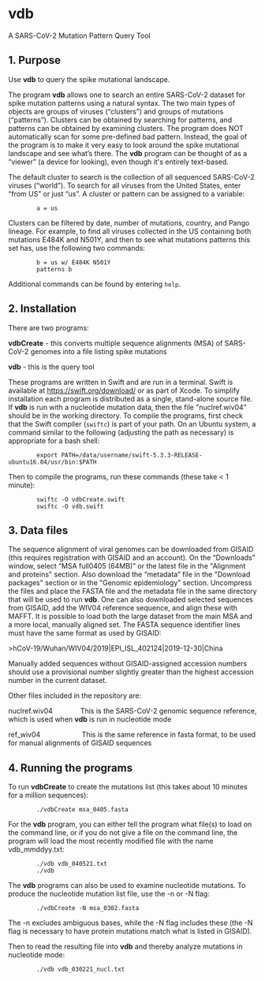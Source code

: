 # vdb
A SARS-CoV-2 Mutation Pattern Query Tool

## 1. Purpose

Use **vdb** to query the spike mutational landscape.

The program **vdb** allows one to search an entire SARS-CoV-2 dataset for spike mutation patterns using a natural syntax. The two main types of objects are groups of viruses (“clusters”) and groups of mutations (“patterns”). Clusters can be obtained by searching for patterns, and patterns can be obtained by examining clusters. The program does NOT automatically scan for some pre-defined bad pattern. Instead, the goal of the program is to make it very easy to look around the spike mutational landscape and see what’s there. The **vdb** program can be thought of as a “viewer” (a device for looking), even though it's entirely text-based.

The default cluster to search is the collection of all sequenced SARS-CoV-2 viruses (“world”).
To search for all viruses from the United States, enter “from US” or just “us”.
A cluster or pattern can be assigned to a variable:

            a = us
            
Clusters can be filtered by date, number of mutations, country, and Pango lineage. For example, to find all viruses collected in the US containing both mutations E484K and N501Y, and then to see what mutations patterns this set has, use the following two commands:

            b = us w/ E484K N501Y
            patterns b

Additional commands can be found by entering `help`.

## 2. Installation

There are two programs:

**vdbCreate** - this converts multiple sequence alignments (MSA) of SARS-CoV-2 genomes into a file listing spike mutations

**vdb** - this is the query tool

These programs are written in Swift and are run in a terminal. Swift is available at https://swift.org/download/ or as part of Xcode. To simplify installation each program is distributed as a single, stand-alone source file. If **vdb** is run with a nucleotide mutation data, then the file "nuclref.wiv04" should be in the working directory.
To compile the programs, first check that the Swift compiler (`swiftc`) is part of your path. On an Ubuntu system, a command similar to the following (adjusting the path as necessary) is appropriate for a bash shell:

            export PATH=/data/username/swift-5.3.3-RELEASE-ubuntu16.04/usr/bin:$PATH

Then to compile the programs, run these commands (these take < 1 minute):

            swiftc -O vdbCreate.swift
            swiftc -O vdb.swift

## 3. Data files

The sequence alignment of viral genomes can be downloaded from GISAID (this requires registration with GISAID and an account). On the “Downloads” window, select “MSA full0405 (64MB)” or the latest file in the "Alignment and proteins" section.
Also download the “metadata” file in the "Download packages" section or in the "Genomic epidemiology" section. Uncompress the files and place the FASTA file and the metadata file in the same directory that will be used to run **vdb**. One can also downloaded selected sequences from GISAID, add the WIV04 reference sequence, and align these with MAFFT. It is possible to load both the large dataset from the main MSA and a more local, manually aligned set. The FASTA sequence identifier lines must have the same format as used by GISAID:

\>hCoV-19/Wuhan/WIV04/2019|EPI_ISL_402124|2019-12-30|China

Manually added sequences without GISAID-assigned accession numbers should use a provisional number slightly greater than the highest accession number in the current dataset.

Other files included in the repository are:

nuclref.wiv04    This is the SARS-CoV-2 genomic sequence reference, which is used when **vdb** is run in nucleotide mode

ref_wiv04      This is the same reference in fasta format, to be used for manual alignments of GISAID sequences

## 4. Running the programs

To run **vdbCreate** to create the mutations list (this takes about 10 minutes for a million sequences):

            ./vdbCreate msa_0405.fasta

For the **vdb** program, you can either tell the program what file(s) to load on the command line, or if you do not give a file on the command line, the program will load the most recently modified file with the name vdb_mmddyy.txt:

            ./vdb vdb_040521.txt
            ./vdb

The **vdb** programs can also be used to examine nucleotide mutations. To produce the nucleotide mutation list file, use the -n or -N flag:

            ./vdbCreate -N msa_0302.fasta
The -n excludes ambiguous bases, while the -N flag includes these (the -N flag is necessary to have protein mutations match what is listed in GISAID).

Then to read the resulting file into **vdb** and thereby analyze mutations in nucleotide mode:

            ./vdb vdb_030221_nucl.txt 


